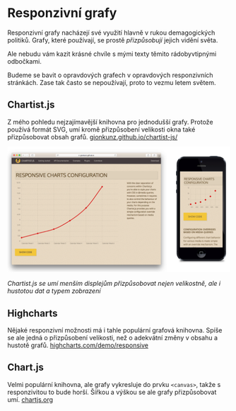 # Responzivní grafy

Responzivní grafy nacházejí své využití hlavně v rukou demagogických politiků. Grafy, které používají, se prostě *přizpůsobují* jejich vidění světa.

Ale nebudu vám kazit krásné chvíle s mými texty těmito rádobyvtipnými odbočkami. 

Budeme se bavit o opravdových grafech v opravdových responzivních stránkách. Zase tak často se nepoužívají, proto to vezmu letem světem.

## Chartist.js

Z mého pohledu nejzajímavější knihovna pro jednodušší grafy. Protože používá formát SVG, umí kromě přizpůsobení velikosti okna také přizpůsobovat obsah grafů. [gionkunz.github.io/chartist-js/](https://gionkunz.github.io/chartist-js/)

![](dist/images/original/chartist-js.png)

*Chartist.js se umí menším displejům přizpůsobovat nejen velikostně, ale i hustotou dat a typem  zobrazení*

## Highcharts

Nějaké responzivní možnosti má i tahle populární grafová knihovna. Spíše se ale jedná o přizpůsobení velikosti, než o adekvátní změny v obsahu a hustotě grafů. [highcharts.com/demo/responsive](http://www.highcharts.com/demo/responsive)

## Chart.js

Velmi populární knihovna, ale grafy vykresluje do prvku `<canvas>`, takže s responzivitou to bude horší. Šířkou a výškou se ale grafy přizpůsobovat umí. [chartjs.org](http://www.chartjs.org/)

